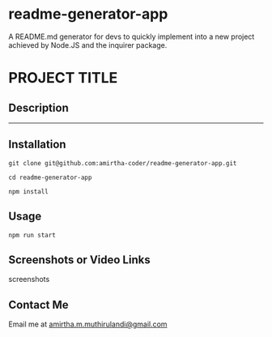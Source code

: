 # readme-generator-app

A README.md generator for devs to quickly implement into a new project achieved by Node.JS and the inquirer package.

# PROJECT TITLE

## Description

---

## Installation

```
git clone git@github.com:amirtha-coder/readme-generator-app.git

cd readme-generator-app

npm install
```

## Usage

```
npm run start
```

## Screenshots or Video Links

screenshots

## Contact Me

Email me at amirtha.m.muthirulandi@gmail.com
